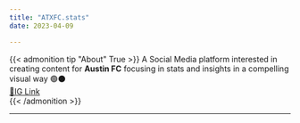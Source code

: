 ```yaml
---
title: "ATXFC.stats"
date: 2023-04-09

---
```

{{< admonition tip "About" True >}}
A Social Media platform interested in creating content for **Austin FC** focusing in stats and insights in a compelling visual way 🟢⚫  
[📱IG Link](https://www.instagram.com/atxfc.stats/)  
{{< /admonition >}}

***




